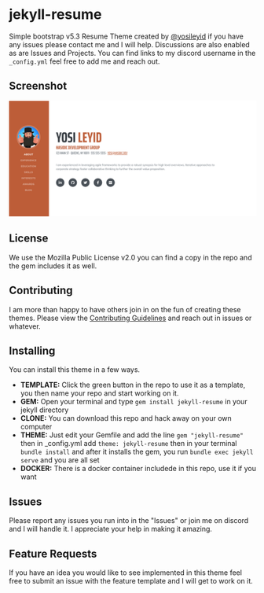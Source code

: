 # jekyll-resume

Simple bootstrap v5.3 Resume Theme created by [@yosileyid](https://github.com/yosileyid) if you have any issues please contact me and I will help. Discussions are also enabled as are Issues and Projects. You can find links to my discord username in the `_config.yml` feel free to add me and reach out.

## Screenshot

![Jekyll Resume Screenshot](jekyll-resume.png)

## License 

We use the Mozilla Public License v2.0 you can find a copy in the repo and the gem includes it as well.

## Contributing

I am more than happy to have others join in on the fun of creating these themes. Please view the [Contributing Guidelines](CONTRIBUTING) and reach out in issues or whatever. 

## Installing

You can install this theme in a few ways. 

- **TEMPLATE:** Click the green button in the repo to use it as a template, you then name your repo and start working on it.
- **GEM:** Open your terminal and type `gem install jekyll-resume` in your jekyll directory
- **CLONE:** You can download this repo and hack away on your own computer
- **THEME:** Just edit your Gemfile and add the line `gem "jekyll-resume"` then in _config.yml add `theme: jekyll-resume` then in your terminal `bundle install` and after it installs the gem, you run `bundle exec jekyll serve` and you are all set
- **DOCKER:** There is a docker container includede in this repo, use it if you want

## Issues 

Please report any issues you run into in the "Issues" or join me on discord and I will handle it. I appreciate your help in making it amazing.

## Feature Requests

If you have an idea you would like to see implemented in this theme feel free to submit an issue with the feature template and I will get to work on it.

